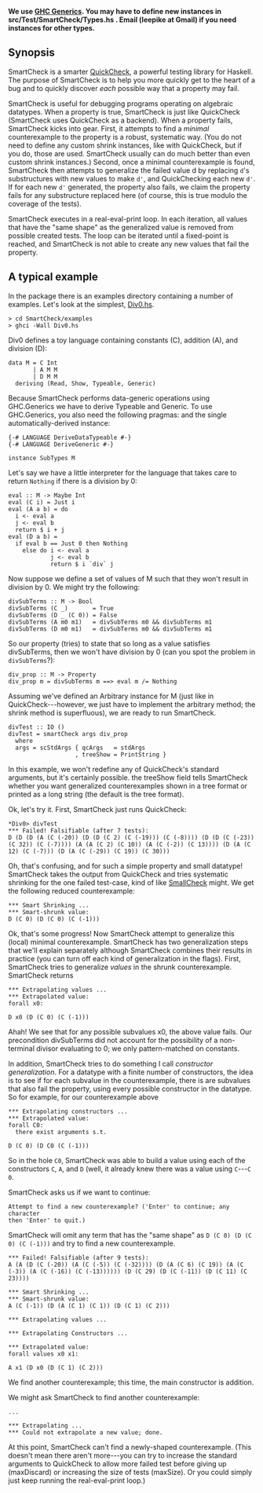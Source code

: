 **We use [GHC
  Generics](http://www.haskell.org/ghc/docs/7.4.1/html/libraries/ghc-prim-0.2.0.0/GHC-Generics.html).
  You may have to define new instances in src/Test/SmartCheck/Types.hs .  Email
  (leepike at Gmail) if you need instances for other types.**

Synopsis
--------------------------------

SmartCheck is a smarter
[QuickCheck](http://hackage.haskell.org/package/QuickCheck), a powerful testing
library for Haskell.  The purpose of SmartCheck is to help you more quickly get
to the heart of a bug and to quickly discover _each_ possible way that a
property may fail.

SmartCheck is useful for debugging programs operating on algebraic datatypes.
When a property is true, SmartCheck is just like QuickCheck (SmartCheck uses
QuickCheck as a backend).  When a property fails, SmartCheck kicks into gear.
First, it attempts to find a _minimal_ counterexample to the property is a
robust, systematic way.  (You do not need to define any custom shrink instances,
like with QuickCheck, but if you do, those are used.  SmartCheck usually can do
much better than even custom shrink instances.)  Second, once a minimal
counterexample is found, SmartCheck then attempts to generalize the failed value
d by replacing `d`'s substructures with new values to make `d'`, and QuickChecking
each new `d'`.  If for each new `d'` generated, the property also fails, we claim
the property fails for any substructure replaced here (of course, this is true
modulo the coverage of the tests).

SmartCheck executes in a real-eval-print loop.  In each iteration, all values
that have the "same shape" as the generalized value is removed from possible
created tests.  The loop can be iterated until a fixed-point is reached, and
SmartCheck is not able to create any new values that fail the property.

A typical example
--------------------------------

In the package there is an examples directory containing a number of examples.
Let's look at the simplest,
[Div0.hs](https://github.com/leepike/SmartCheck/blob/master/examples/Div0.hs).

    > cd SmartCheck/examples
    > ghci -Wall Div0.hs

Div0 defines a toy language containing constants (C), addition (A), and division
(D):

    data M = C Int
           | A M M
           | D M M
      deriving (Read, Show, Typeable, Generic)

Because SmartCheck performs data-generic operations using GHC.Generics we have
to derive Typeable and Generic.  To use GHC.Generics, you
also need the following pragmas: and the single automatically-derived instance:

    {-# LANGUAGE DeriveDataTypeable #-}
    {-# LANGUAGE DeriveGeneric #-}

    instance SubTypes M 

Let's say we have a little interpreter for the language that takes care to
return `Nothing` if there is a division by 0:

    eval :: M -> Maybe Int
    eval (C i) = Just i
    eval (A a b) = do
      i <- eval a 
      j <- eval b
      return $ i + j
    eval (D a b) = 
      if eval b == Just 0 then Nothing 
        else do i <- eval a 
                j <- eval b
                return $ i `div` j

Now suppose we define a set of values of M such that they won't result in
division by 0.  We might try the following:

    divSubTerms :: M -> Bool
    divSubTerms (C _)       = True
    divSubTerms (D _ (C 0)) = False
    divSubTerms (A m0 m1)   = divSubTerms m0 && divSubTerms m1
    divSubTerms (D m0 m1)   = divSubTerms m0 && divSubTerms m1

So our property (tries) to state that so long as a value satisfies divSubTerms,
then we won't have division by 0 (can you spot the problem in `divSubTerms`?):

    div_prop :: M -> Property
    div_prop m = divSubTerms m ==> eval m /= Nothing

Assuming we've defined an Arbitrary instance for M (just like in
QuickCheck---however, we just have to implement the arbitrary method; the shrink
method is superfluous), we are ready to run SmartCheck.

    divTest :: IO ()
    divTest = smartCheck args div_prop
      where 
      args = scStdArgs { qcArgs   = stdArgs 
                       , treeShow = PrintString }

In this example, we won't redefine any of QuickCheck's standard arguments, but
it's certainly possible.  the treeShow field tells SmartCheck whether you want
generalized counterexamples shown in a tree format or printed as a long string
(the default is the tree format).

Ok, let's try it.  First, SmartCheck just runs QuickCheck:

    *Div0> divTest 
    *** Failed! Falsifiable (after 7 tests):
    D (D (D (A (C (-20)) (D (D (C 2) (C (-19))) (C (-8)))) (D (D (C (-23)) (C 32)) (C (-7)))) (A (A (C 2) (C 10)) (A (C (-2)) (C 13)))) (D (A (C 12) (C (-7))) (D (A (C (-29)) (C 19)) (C 30)))

Oh, that's confusing, and for such a simple property and small datatype!
SmartCheck takes the output from QuickCheck and tries systematic shrinking for
the one failed test-case, kind of like [SmallCheck](http://www.cs.york.ac.uk/fp/smallcheck/) might.  We get the following
reduced counterexample:

    *** Smart Shrinking ... 
    *** Smart-shrunk value:
    D (C 0) (D (C 0) (C (-1)))

Ok, that's some progress!  Now SmartCheck attempt to generalize this (local) minimal
counterexample.  SmartCheck has two generalization steps that we'll explain
separately although SmartCheck combines their results in practice (you can turn
off each kind of generalization in the flags).  First,
SmartCheck tries to generalize *values* in the shrunk counterexample.  SmartCheck
returns 

    *** Extrapolating values ...
    *** Extrapolated value:
    forall x0:

    D x0 (D (C 0) (C (-1)))

Ahah!  We see that for any possible subvalues x0, the above value fails.  Our
precondition divSubTerms did not account for the possibility of a non-terminal
divisor evaluating to 0; we only pattern-matched on constants.

In addition, SmartCheck tries to do something I call *constructor generalization*.
For a datatype with a finite number of constructors, the idea is to see if for
each subvalue in the counterexample, there is are subvalues that also fail the
property, using every possible constructor in the datatype.  So for example, for
our counterexample above

    *** Extrapolating constructors ...
    *** Extrapolated value:
    forall C0:
      there exist arguments s.t.

    D (C 0) (D C0 (C (-1)))

So in the hole `C0`, SmartCheck was able to build a value using each of the
constructors `C`, `A`, and `D` (well, it already knew there was a value using
`C`---`C 0`.  

SmartCheck asks us if we want to continue:

    Attempt to find a new counterexample? ('Enter' to continue; any character
    then 'Enter' to quit.)

SmartCheck will omit any term that has the "same shape" as `D (C 0) (D (C 0) (C (-1)))` and try to find a new counterexample.

    *** Failed! Falsifiable (after 9 tests):  
    A (A (D (C (-20)) (A (C (-5)) (C (-32)))) (D (A (C 6) (C 19)) (A (C (-3)) (A (C (-16)) (C (-13)))))) (D (C 29) (D (C (-11)) (D (C 11) (C 23))))

    *** Smart Shrinking ... 
    *** Smart-shrunk value:
    A (C (-1)) (D (A (C 1) (C 1)) (D (C 1) (C 2)))

    *** Extrapolating values ...

    *** Extrapolating Constructors ...

    *** Extrapolated value:
    forall values x0 x1:

    A x1 (D x0 (D (C 1) (C 2)))

We find another counterexample; this time, the main constructor is addition.

We might ask SmartCheck to find another counterexample: 

    ...

    *** Extrapolating ...
    *** Could not extrapolate a new value; done.

At this point, SmartCheck can't find a newly-shaped counterexample.  (This
doesn't mean there aren't more---you can try to increase the standard arguments
to QuickCheck to allow more failed test before giving up (maxDiscard) or
increasing the size of tests (maxSize).  Or you could simply just keep running
the real-eval-print loop.)
